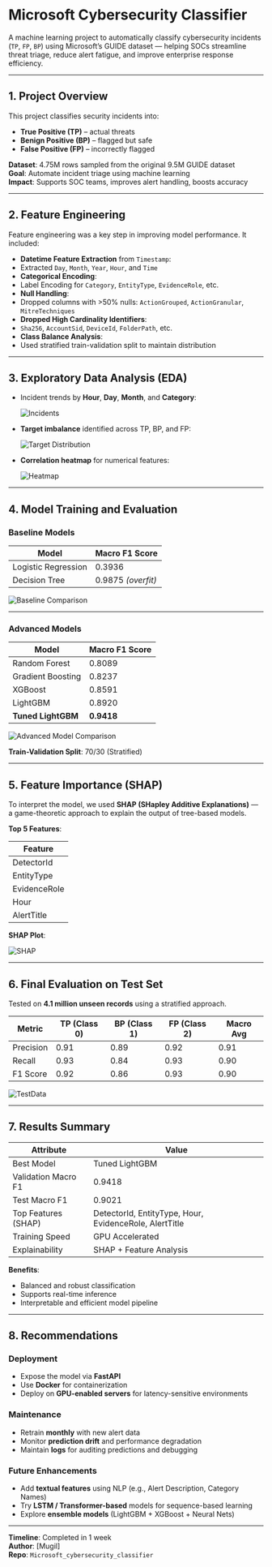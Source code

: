 #  Microsoft Cybersecurity Classifier

A machine learning project to automatically classify cybersecurity incidents (`TP`, `FP`, `BP`) using Microsoft’s GUIDE dataset — helping SOCs streamline threat triage, reduce alert fatigue, and improve enterprise response efficiency.

---

##  1. Project Overview

This project classifies security incidents into:

-  **True Positive (TP)** – actual threats  
-  **Benign Positive (BP)** – flagged but safe  
-  **False Positive (FP)** – incorrectly flagged

 **Dataset**: 4.75M rows sampled from the original 9.5M GUIDE dataset  
 **Goal**: Automate incident triage using machine learning  
 **Impact**: Supports SOC teams, improves alert handling, boosts accuracy

---

##  2. Feature Engineering

Feature engineering was a key step in improving model performance. It included:

-  **Datetime Feature Extraction** from `Timestamp`:
  - Extracted `Day`, `Month`, `Year`, `Hour`, and `Time`
-  **Categorical Encoding**:
  - Label Encoding for `Category`, `EntityType`, `EvidenceRole`, etc.
-  **Null Handling**:
  - Dropped columns with >50% nulls: `ActionGrouped`, `ActionGranular`, `MitreTechniques`
-  **Dropped High Cardinality Identifiers**:
  - `Sha256`, `AccountSid`, `DeviceId`, `FolderPath`, etc.
-  **Class Balance Analysis**:
  - Used stratified train-validation split to maintain distribution

---

##  3. Exploratory Data Analysis (EDA)

- Incident trends by **Hour**, **Day**, **Month**, and **Category**:

  ![Incidents](https://github.com/MugilCodes/Microsoft_cybersecurity_classifier/blob/main/images/Incidents.png)

- **Target imbalance** identified across TP, BP, and FP:

  ![Target Distribution](https://github.com/MugilCodes/Microsoft_cybersecurity_classifier/blob/main/images/Distribution_target_variable.png)

- **Correlation heatmap** for numerical features:

  ![Heatmap](https://github.com/MugilCodes/Microsoft_cybersecurity_classifier/blob/main/images/Correlation_Heatmap.png)

---

##  4. Model Training and Evaluation

###  Baseline Models

| Model               | Macro F1 Score |
|---------------------|----------------|
| Logistic Regression | 0.3936         |
| Decision Tree       | 0.9875 *(overfit)* |

![Baseline Comparison](https://github.com/MugilCodes/Microsoft_cybersecurity_classifier/blob/main/images/Baseline_model.png)

---

###  Advanced Models

| Model             | Macro F1 Score |
|------------------|----------------|
| Random Forest     | 0.8089         |
| Gradient Boosting | 0.8237         |
| XGBoost           | 0.8591         |
| LightGBM          | 0.8920         |
| **Tuned LightGBM**| **0.9418**     |

![Advanced Model Comparison](https://github.com/MugilCodes/Microsoft_cybersecurity_classifier/blob/main/images/Final_Comparision.png)

 **Train-Validation Split**: 70/30 (Stratified)

---

##  5. Feature Importance (SHAP)

To interpret the model, we used **SHAP (SHapley Additive Explanations)** — a game-theoretic approach to explain the output of tree-based models.

 **Top 5 Features**:

| Feature      |
|--------------|
| DetectorId   |   
| EntityType   |   
| EvidenceRole |      
| Hour         |      
| AlertTitle   |      

 **SHAP Plot**:

![SHAP](https://github.com/MugilCodes/Microsoft_cybersecurity_classifier/blob/main/images/Feature_Importance.png)

---

##  6. Final Evaluation on Test Set

Tested on **4.1 million unseen records** using a stratified approach.

| Metric     | TP (Class 0) | BP (Class 1) | FP (Class 2) | Macro Avg |
|------------|--------------|--------------|--------------|-----------|
| Precision  | 0.91         | 0.89         | 0.92         | 0.91      |
| Recall     | 0.93         | 0.84         | 0.93         | 0.90      |
| F1 Score   | 0.92         | 0.86         | 0.93         | 0.90      |

![TestData](https://github.com/MugilCodes/Microsoft_cybersecurity_classifier/blob/main/images/Test_Classification.png)

---

##  7. Results Summary

|  Attribute              |  Value                                           |
|--------------------------|----------------------------------------------------|
| Best Model               | Tuned LightGBM                                     |
| Validation Macro F1      | 0.9418                                             |
| Test Macro F1            | 0.9021                                             |
| Top Features (SHAP)      | DetectorId, EntityType, Hour, EvidenceRole, AlertTitle |
| Training Speed           | GPU Accelerated                                   |
| Explainability           | SHAP + Feature Analysis                           |

 **Benefits**:

- Balanced and robust classification  
- Supports real-time inference  
- Interpretable and efficient model pipeline

---

##  8. Recommendations

###  Deployment
- Expose the model via **FastAPI**
- Use **Docker** for containerization
- Deploy on **GPU-enabled servers** for latency-sensitive environments

###  Maintenance
- Retrain **monthly** with new alert data
- Monitor **prediction drift** and performance degradation
- Maintain **logs** for auditing predictions and debugging

###  Future Enhancements
- Add **textual features** using NLP (e.g., Alert Description, Category Names)
- Try **LSTM / Transformer-based** models for sequence-based learning
- Explore **ensemble models** (LightGBM + XGBoost + Neural Nets)

---

 **Timeline**: Completed in 1 week  
 **Author**: [Mugil]  
 **Repo**: `Microsoft_cybersecurity_classifier`
